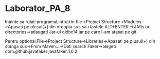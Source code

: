 # Laborator_PA_8
Inainte sa rulati programul,intrati in file->Project Structure->Modules->Apasati pe plusul(+) din dreapta sus sau tastele ALT+ENTER ->JARs or directories->adaugati Jar-ul ojdbc14.jar pe care l-am atasat pe git.

Pentru optional:File->Project Structure->Libraries->Apasati pe plusul(+) din stanga sus->From Maven...->Dati search Faker->alegeti com.github.javafaker:javafaker:1.0.2
